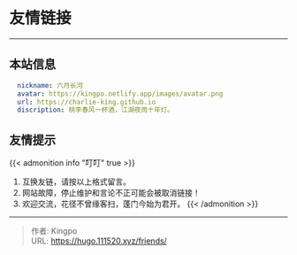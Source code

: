 # 友情链接


<!-- When you set data `friends.yml` in `yourProject/data/` directory, it will be automatically loaded here. -->
 <!-- 下载窗口样式 {{< link href="https://lruihao.cn/friends/opml.xml" content=":(far fa-star fa-fw): Subscribe ours" download="opml.xml" card=true >}}. -->
---
<!-- You can define additional content below for this page. -->
## 本站信息

```yaml
  nickname: 六月长河
  avatar: https://kingpo.netlify.app/images/avatar.png
  url: https://charlie-king.github.io
  discription: 桃李春风一杯酒，江湖夜雨十年灯。
```

## 友情提示

{{< admonition info "叮叮" true >}}
1. 互换友链，请按以上格式留言。
2. 网站故障，停止维护和言论不正可能会被取消链接！
3. 欢迎交流，花径不曾缘客扫，蓬门今始为君开。
{{< /admonition >}}





---

> 作者: Kingpo  
> URL: https://hugo.111520.xyz/friends/  


